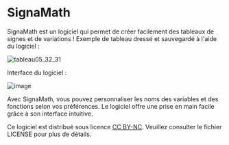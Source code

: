 # SignaMath

SignaMath est un logiciel qui permet de créer facilement des tableaux de signes et de variations !
Exemple de tableau dressé et sauvegardé à l'aide du logiciel :

![tableau05_32_31](https://github.com/zonetecde/SignaMath/assets/56195432/30c8609c-2d75-438b-a8db-d9f05aa186b6)

Interface du logiciel :

![image](https://github.com/zonetecde/SignaMath/assets/56195432/211381bb-1810-456c-b349-f9eb5766451d)

Avec SignaMath, vous pouvez personnaliser les noms des variables et des fonctions selon vos préférences. 
Le logiciel offre une prise en main facile grâce à son interface intuitive.

Ce logiciel est distribué sous licence [CC BY-NC](https://creativecommons.org/licenses/by-nc/4.0/legalcode.fr). Veuillez consulter le fichier LICENSE pour plus de détails.
